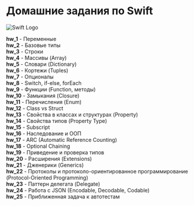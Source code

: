 # Домашние задания по Swift

![Swift Logo](https://upload.wikimedia.org/wikipedia/commons/9/9d/Swift_logo.svg)

**hw_1** - Переменные  
**hw_2** - Базовые типы  
**hw_3** - Строки  
**hw_4** - Массивы (Array)  
**hw_5** - Словари (Dictionary)  
**hw_6** - Кортежи (Tuples)  
**hw_7** - Опционалы  
**hw_8** - Switch, if-else, forEach  
**hw_9** - Функции (Function, методы)  
**hw_10** - Замыкания (Closure)  
**hw_11** - Перечисления (Enum)  
**hw_12** - Class vs Struct  
**hw_13** - Свойства в классах и структурах (Property)  
**hw_14** - Свойства типов (Property Type)  
**hw_15** - Subscript  
**hw_16** - Наследование и ООП  
**hw_17** - ARC (Automatic Reference Counting)  
**hw_18** - Optional Chaining  
**hw_19** - Приведение и проверка типов  
**hw_20** - Расширения (Extensions)  
**hw_21** - Дженерики (Generics)  
**hw_22** - Протоколы и протоколо-ориентированное программирование (Protocol-Oriented Programming)  
**hw_23** - Паттерн делегата (Delegate)  
**hw_24** - Работа с JSON (Encodable, Decodable, Codable)  
**hw_25** - Приближенная задача к автотестам  
